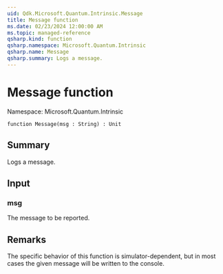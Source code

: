```yaml
---
uid: Qdk.Microsoft.Quantum.Intrinsic.Message
title: Message function
ms.date: 02/23/2024 12:00:00 AM
ms.topic: managed-reference
qsharp.kind: function
qsharp.namespace: Microsoft.Quantum.Intrinsic
qsharp.name: Message
qsharp.summary: Logs a message.
---
```


# Message function

Namespace: Microsoft.Quantum.Intrinsic

```qsharp
function Message(msg : String) : Unit
```

## Summary
Logs a message.

## Input
### msg
The message to be reported.

## Remarks
The specific behavior of this function is simulator-dependent,
but in most cases the given message will be written to the console.
```
